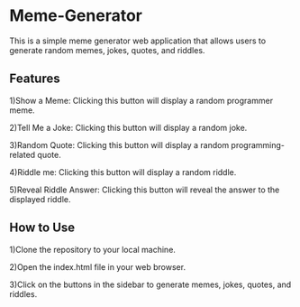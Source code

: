# Meme-Generator
This is a simple meme generator web application that allows users to generate random memes, jokes, quotes, and riddles.

## Features
1)Show a Meme: Clicking this button will display a random programmer meme.

2)Tell Me a Joke: Clicking this button will display a random joke.

3)Random Quote: Clicking this button will display a random programming-related quote.

4)Riddle me: Clicking this button will display a random riddle.

5)Reveal Riddle Answer: Clicking this button will reveal the answer to the displayed riddle.


## How to Use
1)Clone the repository to your local machine.

2)Open the index.html file in your web browser.

3)Click on the buttons in the sidebar to generate memes, jokes, quotes, and riddles.

